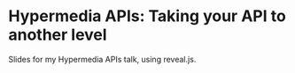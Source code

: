 # Hypermedia APIs: Taking your API to another level

Slides for my Hypermedia APIs talk, using reveal.js.
